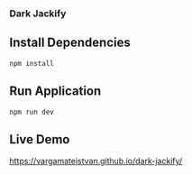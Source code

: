 ### Dark Jackify

## Install Dependencies

```
npm install
```

## Run Application

```
npm run dev
```

## Live Demo

https://vargamateistvan.github.io/dark-jackify/
